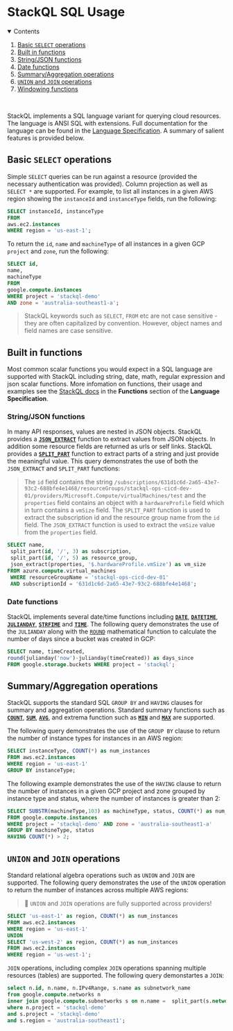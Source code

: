 # StackQL SQL Usage

<details open="open">
<summary>Contents</summary>
<ol>
<li><a href="#basic-select-operations">Basic <code>SELECT</code> operations</a></li>
<li><a href="#built-in-functions">Built in functions</a></li>
<li><a href="#string-json-functions">String/JSON functions</a></li>
<li><a href="#date-functions">Date functions</a></li>
<li><a href="#summary-aggregation-operations">Summary/Aggregation operations</a></li>
<li><a href="#union-and-join-operations"><code>UNION</code> and <code>JOIN</code> operations</a></li>
<li><a href="#windowing-functions">Windowing functions</a></li>
</ol>
</details>
<br />

StackQL implements a SQL language variant for querying cloud resources.  The language is ANSI SQL with extensions.  Full documentation for the language can be found in the [Language Specification](https://stackql.io/docs).  A summary of salient features is provided below.  

## Basic `SELECT` operations

Simple `SELECT` queries can be run against a resource (provided the necessary authentication was provided).  Column projection as well as `SELECT *` are supported.  For example, to list all instances in a given AWS region showing the `instanceId` and `instanceType` fields, run the following:

```sql
SELECT instanceId, instanceType 
FROM 
aws.ec2.instances 
WHERE region = 'us-east-1';
```

To return the `id`, `name` and `machineType` of all instances in a given GCP `project` and `zone`, run the following:

```sql
SELECT id, 
name, 
machineType 
FROM 
google.compute.instances 
WHERE project = 'stackql-demo' 
AND zone = 'australia-southeast1-a';
```

> StackQL keywords such as `SELECT`, `FROM` etc are not case sensitive - they are often capitalized by convention.  However, object names and field names are case sensitive.

## Built in functions

Most common scalar functions you would expect in a SQL language are supported with StackQL including string, date, math, regular expression and json scalar functions.  More infomation on functions, their usage and examples see the [StackQL docs](https://stackql.io/docs) in the __Functions__ section of the __Language Specification__.  

### String/JSON functions

In many API responses, values are nested in JSON objects.  StackQL provides a [__`JSON_EXTRACT`__](https://stackql.io/docs/language-spec/functions/json/json_extract) function to extract values from JSON objects.  In addition some resource fields are returned as urls or self links.  StackQL provides a [__`SPLIT_PART`__](https://stackql.io/docs/language-spec/functions/string/split_part) function to extract parts of a string and just provide the meaningful value.  This query demonstrates the use of both the `JSON_EXTRACT` and `SPLIT_PART` functions:  

> The `id` field contains the string `/subscriptions/631d1c6d-2a65-43e7-93c2-688bfe4e1468/resourceGroups/stackql-ops-cicd-dev-01/providers/Microsoft.Compute/virtualMachines/test` and the `properties` field contains an object with a `hardwareProfile` field which in turn contains a `vmSize` field.  The `SPLIT_PART` function is used to extract the subscription id and the resource group name from the `id` field.  The `JSON_EXTRACT` function is used to extract the `vmSize` value from the `properties` field.

```sql
SELECT name,  
 split_part(id, '/', 3) as subscription,
 split_part(id, '/', 5) as resource_group,
 json_extract(properties, '$.hardwareProfile.vmSize') as vm_size
FROM azure.compute.virtual_machines 
 WHERE resourceGroupName = 'stackql-ops-cicd-dev-01' 
 AND subscriptionId = '631d1c6d-2a65-43e7-93c2-688bfe4e1468';
```

### Date functions

StackQL implements several date/time functions including [__`DATE`__](https://stackql.io/docs/language-spec/functions/datetime/date), [__`DATETIME`__](https://stackql.io/docs/language-spec/functions/datetime/datetime-fn), [__`JULIANDAY`__](https://stackql.io/docs/language-spec/functions/datetime/julianday), [__`STRFIME`__](https://stackql.io/docs/language-spec/functions/datetime/strftime) and [__`TIME`__](https://stackql.io/docs/language-spec/functions/datetime/time).  The following query demonstrates the use of the `JULIANDAY` along with the [`ROUND`](https://stackql.io/docs/language-spec/functions/math/round) mathematical function to calculate the number of days since a bucket was created in GCP:

```sql
SELECT name, timeCreated,
round(julianday('now')-julianday(timeCreated)) as days_since
FROM google.storage.buckets WHERE project = 'stackql';
```

## Summary/Aggregation operations

StackQL supports the standard SQL `GROUP BY` and `HAVING` clauses for summary and aggregation operations.  Standard summary functions such as [__`COUNT`__](https://stackql.io/docs/language-spec/functions/aggregate/count), [__`SUM`__](https://stackql.io/docs/language-spec/functions/aggregate/sum), [__`AVG`__](https://stackql.io/docs/language-spec/functions/aggregate/avg), and extrema function such as [__`MIN`__](https://stackql.io/docs/language-spec/functions/aggregate/min) and [__`MAX`__](https://stackql.io/docs/language-spec/functions/aggregate/max) are supported.  

The following query demonstrates the use of the `GROUP BY` clause to return the number of instance types for instances in an AWS region:

```sql
SELECT instanceType, COUNT(*) as num_instances 
FROM aws.ec2.instances 
WHERE region = 'us-east-1' 
GROUP BY instanceType;
```

The following example demonstrates the use of the `HAVING` clause to return the number of instances in a given GCP project and zone grouped by instance type and status, where the number of instances is greater than 2:  

```sql
SELECT SUBSTR(machineType,103) as machineType, status, COUNT(*) as num_instances
FROM google.compute.instances 
WHERE project = 'stackql-demo' AND zone = 'australia-southeast1-a'
GROUP BY machineType, status
HAVING COUNT(*) > 2;
```

## `UNION` and `JOIN` operations

Standard relational algebra operations such as `UNION` and `JOIN` are supported.  The following query demonstrates the use of the `UNION` operation to return the number of instances across multiple AWS regions:  

> 🚀 `UNION` and `JOIN` operations are fully supported across providers!

```sql
SELECT 'us-east-1' as region, COUNT(*) as num_instances
FROM aws.ec2.instances
WHERE region = 'us-east-1'
UNION
SELECT 'us-west-2' as region, COUNT(*) as num_instances
FROM aws.ec2.instances
WHERE region = 'us-west-1';
```

`JOIN` operations, including complex `JOIN` operations spanning multiple resources (tables) are supported.  The following query demonstartes a `JOIN`:  

```sql
select n.id, n.name, n.IPv4Range, s.name as subnetwork_name
from google.compute.networks n 
inner join google.compute.subnetworks s on n.name =  split_part(s.network, '/', 10) 
where n.project = 'stackql-demo'
and s.project = 'stackql-demo'
and s.region = 'australia-southeast1';
```